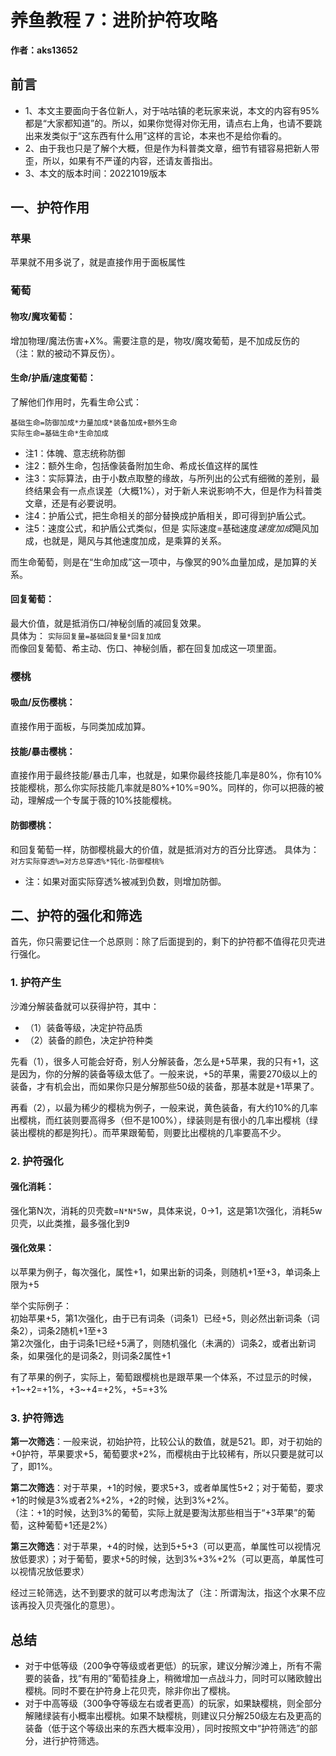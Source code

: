 # 养鱼教程 7：进阶护符攻略
**作者：aks13652**
## 前言
- 1、本文主要面向于各位新人，对于咕咕镇的老玩家来说，本文的内容有95%都是“大家都知道”的。所以，如果你觉得对你无用，请点右上角，也请不要跳出来发类似于“这东西有什么用”这样的言论，本来也不是给你看的。
- 2、由于我也只是了解个大概，但是作为科普类文章，细节有错容易把新人带歪，所以，如果有不严谨的内容，还请友善指出。
- 3、本文的版本时间：20221019版本
## 一、护符作用
### 苹果
苹果就不用多说了，就是直接作用于面板属性
### 葡萄
#### 物攻/魔攻葡萄：
增加物理/魔法伤害+X%。需要注意的是，物攻/魔攻葡萄，是不加成反伤的（注：默的被动不算反伤）。

#### 生命/护盾/速度葡萄：
了解他们作用时，先看生命公式：
```
基础生命=防御加成*力量加成*装备加成+额外生命
实际生命=基础生命*生命加成
```
- 注1：体魄、意志统称防御
- 注2：额外生命，包括像装备附加生命、希成长值这样的属性
- 注3：实际算法，由于小数点取整的缘故，与所列出的公式有细微的差别，最终结果会有一点点误差（大概1%），对于新人来说影响不大，但是作为科普类文章，还是有必要说明。
- 注4：护盾公式，把生命相关的部分替换成护盾相关，即可得到护盾公式。
- 注5：速度公式，和护盾公式类似，但是 实际速度=基础速度*速度加成*飓风加成，也就是，飓风与其他速度加成，是乘算的关系。

而生命葡萄，则是在“生命加成”这一项中，与像冥的90%血量加成，是加算的关系。

#### 回复葡萄：
最大价值，就是抵消伤口/神秘剑盾的减回复效果。   
具体为： `实际回复量=基础回复量*回复加成`   
而像回复葡萄、希主动、伤口、神秘剑盾，都在回复加成这一项里面。

### 樱桃
#### 吸血/反伤樱桃：
直接作用于面板，与同类加成加算。
#### 技能/暴击樱桃：
直接作用于最终技能/暴击几率，也就是，如果你最终技能几率是80%，你有10%技能樱桃，那么你实际技能几率就是80%+10%=90%。同样的，你可以把薇的被动，理解成一个专属于薇的10%技能樱桃。
#### 防御樱桃：
和回复葡萄一样，防御樱桃最大的价值，就是抵消对方的百分比穿透。
具体为： `对方实际穿透%=对方总穿透%*钝化-防御樱桃%`
- 注：如果对面实际穿透%被减到负数，则增加防御。
## 二、护符的强化和筛选
首先，你只需要记住一个总原则：除了后面提到的，剩下的护符都不值得花贝壳进行强化。
### 1. 护符产生
沙滩分解装备就可以获得护符，其中：
- （1）装备等级，决定护符品质
- （2）装备的颜色，决定护符种类

先看（1），很多人可能会好奇，别人分解装备，怎么是+5苹果，我的只有+1，这是因为，你的分解的装备等级太低了。一般来说，+5的苹果，需要270级以上的装备，才有机会出，而如果你只是分解那些50级的装备，那基本就是+1苹果了。

再看（2），以最为稀少的樱桃为例子，一般来说，黄色装备，有大约10%的几率出樱桃，而红装则要高得多（但不是100%），绿装则是有很小的几率出樱桃（绿装出樱桃的都是狗托）。而苹果跟葡萄，则要比出樱桃的几率要高不少。

### 2. 护符强化
#### 强化消耗：
强化第N次，消耗的贝壳数=`N*N*5`w，具体来说，0→1，这是第1次强化，消耗5w贝壳，以此类推，最多强化到9

#### 强化效果：
以苹果为例子，每次强化，属性+1，如果出新的词条，则随机+1至+3，单词条上限为+5

举个实际例子：   
初始苹果+5，第1次强化，由于已有词条（词条1）已经+5，则必然出新词条（词条2），词条2随机+1至+3   
第2次强化，由于词条1已经+5满了，则随机强化（未满的）词条2，或者出新词条，如果强化的是词条2，则词条2属性+1

有了苹果的例子，实际上，葡萄跟樱桃也是跟苹果一个体系，不过显示的时候，+1~+2=+1%，+3~+4=+2%，+5=+3%

### 3. 护符筛选
**第一次筛选**：一般来说，初始护符，比较公认的数值，就是521。即，对于初始的+0护符，苹果要求+5，葡萄要求+2%，而樱桃由于比较稀有，所以只要是就可以了，即1%。

**第二次筛选**：对于苹果，+1的时候，要求5+3，或者单属性5+2；对于葡萄，要求+1的时候是3%或者2%+2%，+2的时候，达到3%+2%。   
（注：+1的时候，达到3%的葡萄，实际上就是要淘汰那些相当于“+3苹果”的葡萄，这种葡萄+1还是2%）

**第三次筛选**：对于苹果，+4的时候，达到5+5+3（可以更高，单属性可以视情况放低要求）；对于葡萄，要求+5的时候，达到3%+3%+2%（可以更高，单属性可以视情况放低要求）

经过三轮筛选，达不到要求的就可以考虑淘汰了（注：所谓淘汰，指这个水果不应该再投入贝壳强化的意思）。

## 总结
- 对于中低等级（200争夺等级或者更低）的玩家，建议分解沙滩上，所有不需要的装备，找“有用的”葡萄挂身上，稍微增加一点战斗力，同时可以赌欧鳇出樱桃。同时不要在护符身上花贝壳，除非你出了樱桃。
- 对于中高等级（300争夺等级左右或者更高）的玩家，如果缺樱桃，则全部分解赌绿装有小概率出樱桃。如果不缺樱桃，则建议只分解250级左右及更高的装备（低于这个等级出来的东西大概率没用），同时按照文中“护符筛选”的部分，进行护符筛选。




